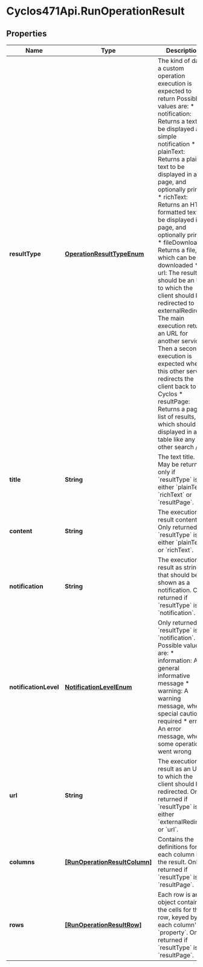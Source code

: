 # Cyclos471Api.RunOperationResult

## Properties
Name | Type | Description | Notes
------------ | ------------- | ------------- | -------------
**resultType** | [**OperationResultTypeEnum**](OperationResultTypeEnum.md) | The kind of data a custom operation execution is expected to return Possible values are: * notification: Returns a text to be displayed as a simple notification * plainText: Returns a plain text to be displayed in a page, and optionally printed * richText: Returns an HTML formatted text to be displayed in a page, and optionally printed * fileDownload: Returns a file, which can be downloaded * url: The result should be an URL to which the client should be redirected to * externalRedirect: The main execution returns an URL for another service.   Then a second execution is expected when this other service redirects the client back to Cyclos * resultPage: Returns a page or list of results, which should be displayed in a table like any other search / list  | [optional] 
**title** | **String** | The text title. May be returned only if &#x60;resultType&#x60; is either &#x60;plainText&#x60;, &#x60;richText&#x60; or &#x60;resultPage&#x60;.  | [optional] 
**content** | **String** | The execution result content. Only returned if &#x60;resultType&#x60; is either &#x60;plainText&#x60; or  &#x60;richText&#x60;.  | [optional] 
**notification** | **String** | The execution result as string that should be shown as a notification. Only returned if &#x60;resultType&#x60; is &#x60;notification&#x60;.  | [optional] 
**notificationLevel** | [**NotificationLevelEnum**](NotificationLevelEnum.md) | Only returned if &#x60;resultType&#x60; is &#x60;notification&#x60;. Possible values are: * information: A general informative message * warning: A warning message, when special caution is required * error: An error message, when some operation went wrong    | [optional] 
**url** | **String** | The execution result as an URL, to which the client should be redirected. Only returned if &#x60;resultType&#x60; is either &#x60;externalRedirect&#x60; or &#x60;url&#x60;.  | [optional] 
**columns** | [**[RunOperationResultColumn]**](RunOperationResultColumn.md) | Contains the definitions for each column in the result. Only returned if &#x60;resultType&#x60; is &#x60;resultPage&#x60;.   | [optional] 
**rows** | [**[RunOperationResultRow]**](RunOperationResultRow.md) | Each row is an object containing the cells for that row, keyed by each column&#39;s &#x60;property&#x60;. Only returned if &#x60;resultType&#x60; is &#x60;resultPage&#x60;.  | [optional] 



